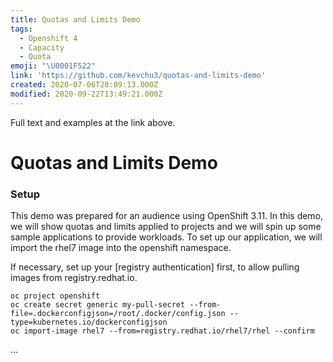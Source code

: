 ```yaml
---
title: Quotas and Limits Demo
tags:
  - Openshift 4
  - Capacity
  - Quota
emoji: "\U0001F522"
link: 'https://github.com/kevchu3/quotas-and-limits-demo'
created: 2020-07-06T20:09:13.000Z
modified: 2020-09-22T13:49:21.000Z
---
```


Full text and examples at the link above.

# Quotas and Limits Demo

### Setup

This demo was prepared for an audience using OpenShift 3.11.  In this demo, we will show quotas and limits applied to projects and we will spin up some sample applications to provide workloads.  To set up our application, we will import the rhel7 image into the openshift namespace.

If necessary, set up your [registry authentication] first, to allow pulling images from registry.redhat.io.

```
oc project openshift
oc create secret generic my-pull-secret --from-file=.dockerconfigjson=/root/.docker/config.json --type=kubernetes.io/dockerconfigjson
oc import-image rhel7 --from=registry.redhat.io/rhel7/rhel --confirm
```

...
